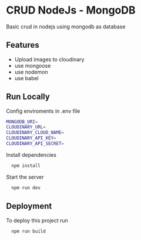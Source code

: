 
# CRUD NodeJs - MongoDB

Basic crud in nodejs using mongodb as database




## Features

- Upload images to cloudinary
- use mongoose
- use nodemon
- use babel



## Run Locally

Config enviroments in .env file

```bash
MONGODB_URI=
CLOUDINARY_URL=
CLOUDINARY_CLOUD_NAME=
CLOUDINARY_API_KEY=
CLOUDINARY_API_SECRET=
```


Install dependencies

```bash
  npm install
```

Start the server

```bash
  npm run dev
```


## Deployment

To deploy this project run

```bash
  npm run build
```


